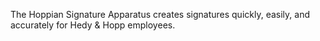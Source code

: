 The Hoppian Signature Apparatus creates signatures quickly, easily, and accurately for Hedy & Hopp employees.
